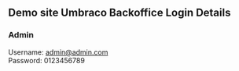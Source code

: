 ## Demo site Umbraco Backoffice Login Details

### Admin
Username: admin@admin.com   
Password: 0123456789
